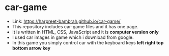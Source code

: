 # car-game
* Link: https://harpreet-bambrah.github.io/car-game/
* This repository includes car-game files and it has one page.
* It is written in HTML, CSS, JavaScript and it is **computer version only**
* I used car images in game which i download from google.
* In this game you simply control car with the keyboard keys **left right top bottom arrow key**
